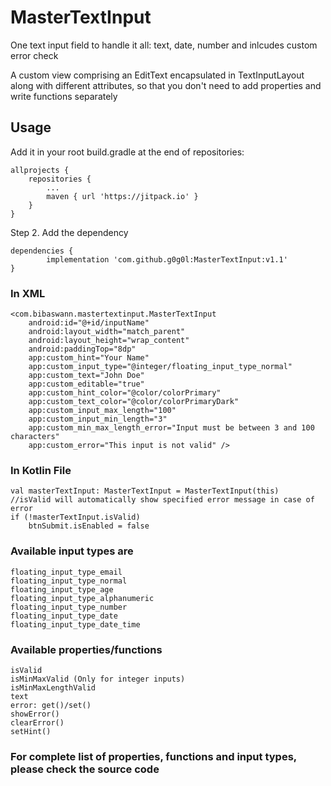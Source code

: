 # MasterTextInput
One text input field to handle it all: text, date, number and inlcudes custom error check

A custom view comprising an EditText encapsulated in TextInputLayout along with different attributes, so that you don't need to add properties and write functions separately

## Usage

Add it in your root build.gradle at the end of repositories:

	allprojects {
		repositories {
			...
			maven { url 'https://jitpack.io' }
		}
	}
Step 2. Add the dependency

	dependencies {
	        implementation 'com.github.g0g0l:MasterTextInput:v1.1'
	}


### In XML
```
<com.bibaswann.mastertextinput.MasterTextInput
    android:id="@+id/inputName"
    android:layout_width="match_parent"
    android:layout_height="wrap_content"
    android:paddingTop="8dp"
    app:custom_hint="Your Name"
    app:custom_input_type="@integer/floating_input_type_normal"
    app:custom_text="John Doe"
    app:custom_editable="true"
    app:custom_hint_color="@color/colorPrimary"
    app:custom_text_color="@color/colorPrimaryDark"
    app:custom_input_max_length="100"
    app:custom_input_min_length="3"
    app:custom_min_max_length_error="Input must be between 3 and 100 characters"
    app:custom_error="This input is not valid" />
```
### In Kotlin File
```
val masterTextInput: MasterTextInput = MasterTextInput(this)
//isValid will automatically show specified error message in case of error
if (!masterTextInput.isValid)
	btnSubmit.isEnabled = false
```
### Available input types are
```
floating_input_type_email
floating_input_type_normal
floating_input_type_age
floating_input_type_alphanumeric
floating_input_type_number
floating_input_type_date
floating_input_type_date_time
```
### Available properties/functions
```
isValid
isMinMaxValid (Only for integer inputs)
isMinMaxLengthValid
text
error: get()/set()
showError()
clearError()
setHint()
```

### For complete list of properties, functions and input types, please check the source code
